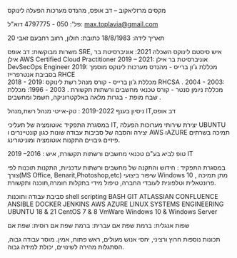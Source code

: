
מקסים מרזליאקוב – דב אופס, מהנדס מערכות הפעלה לינוקס

פל': 050 - 4797775
דוא"ל: max.toplavia@gmail.com






תאריך לידה: 18/8/1983
כתובת: חולון, רחוב רחבעם זאבי 20

משרות מבוקשות: דב אופס SRE, איש סיסטם לינוקס 
השכלה
2021:  אוניברסיטת בר אילן AWS Certified Cloud Practitioner 
2019 – 2021: אוניברסיטת בר אילן DevSecOps Engineer
2019: מכללת ג’ון ברייס - מהנדס מערכות לינוקס מוסמך בסביבת אנטרפרייז RHCE  
2018 - 2019: מכללת ג’ון ברייס - קורס מנהל רשת לינוקס RHCSA .
2004 - 2003: מכללת ניומן סנטר - קורס טכנאי מחשבים ורשתות תקשורת .
2003 - 1996: מכללת שבח מופת - בגרות מלאה באלקטרוניקה, חשמל ומחשבים .

ניסיון בענף
2019-2022 : טק-אייטי מנהל רשת,מנהל IT,דב אופס

במסגרת התפקיד :אוטומציה של תעליכי IT, יצירת שירותי מערוכות הפעלה UBUNTU
יצירה והסבה של סביבות עבודה שונות כגון קונטיינרים ו AWS וAZURE תמיכה בשרתים פיזיים גיבויים התקנות אוטומציה ומוניטורינג. 

2019 –2016 : טופ לביא בע"ם  טכנאי מחשבים ורשתות תקשורת, איש IT

במסגרת התפקיד : חידוש והתקנה של מחשבים ורשתות עדכניות, התקנות תוכנות לפי צורך(MS Office, Benarit,Photoshop,etc) שיפור ביצועי Windows 10 , מתן תמיכה פרונטאלית וטלפונית לעובדי החברה, טיפול מידי בתקלות חומרה,תוכנה ותקשורת.

סביבת עבודה ותוכנות
shell scripting BASH
GIT
ATLASSIAN CONFLUENCE
ANSIBLE
DOCKER
JENKINS
AWS
AZURE
LINUX SYSTEMS ENGINEERING
UBUNTU 18 & 21
CentOS 7 & 8
VmWare
Windows 10 & Windows Server

שפות
אנגלית: ברמת שפת אם 
עברית: ברמת שפת אם 
רוסית: שפת אם 

תכונות נוספות
חרוץ ורציני, יחסי אנוש מעולים, ראש פתוח, אמין.
מוסר עבודה גבוה, הסתגלות מהירה לשינויים, יכולת למידה גבוה.
